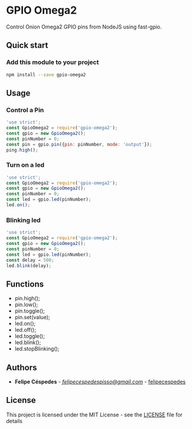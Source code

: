 # GPIO Omega2
Control Onion Omega2 GPIO pins from NodeJS using fast-gpio.

## Quick start
### Add this module to your project
```bash
npm install --save gpio-omega2
```

## Usage

### Control a Pin
```javascript
'use strict';
const GpioOmega2 = require('gpio-omega2');
const gpio = new GpioOmega2();
const pinNumber = 0;
const pin = gpio.pin({pin: pinNumber, mode: 'output'});
ping.high();
```

### Turn on a led
```javascript
'use strict';
const GpioOmega2 = require('gpio-omega2');
const gpio = new GpioOmega2();
const pinNumber = 0;
const led = gpio.led(pinNumber);
led.on();
```

### Blinking led
```javascript
'use strict';
const GpioOmega2 = require('gpio-omega2');
const gpio = new GpioOmega2();
const pinNumber = 0;
const led = gpio.led(pinNumber);
const delay = 500;
led.blink(delay);
```

## Functions
- pin.high();
- pin.low();
- pin.toggle();
- pin.set(value);
- led.on();
- led.off();
- led.toggle();
- led.blink();
- led.stopBlinking();

## Authors

* **Felipe Céspedes** - *felipecespedespisso@gmail.com* - [felipecespedes](https://github.com/felipecespedes)

## License

This project is licensed under the MIT License - see the [LICENSE](LICENSE) file for details

